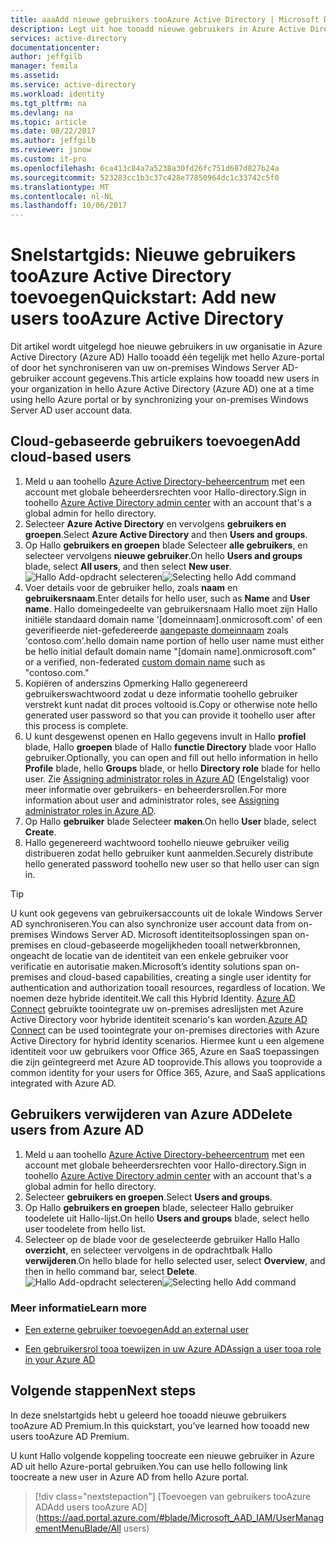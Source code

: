 ```yaml
---
title: aaaAdd nieuwe gebruikers tooAzure Active Directory | Microsoft Docs
description: Legt uit hoe tooadd nieuwe gebruikers in Azure Active Directory.
services: active-directory
documentationcenter: 
author: jeffgilb
manager: femila
ms.assetid: 
ms.service: active-directory
ms.workload: identity
ms.tgt_pltfrm: na
ms.devlang: na
ms.topic: article
ms.date: 08/22/2017
ms.author: jeffgilb
ms.reviewer: jsnow
ms.custom: it-pro
ms.openlocfilehash: 6ca413c84a7a5238a30fd26fc751d687d827b24a
ms.sourcegitcommit: 523283cc1b3c37c428e77850964dc1c33742c5f0
ms.translationtype: MT
ms.contentlocale: nl-NL
ms.lasthandoff: 10/06/2017
---
```

# <a name="quickstart-add-new-users-tooazure-active-directory"></a><span data-ttu-id="2d31e-103">Snelstartgids: Nieuwe gebruikers tooAzure Active Directory toevoegen</span><span class="sxs-lookup"><span data-stu-id="2d31e-103">Quickstart: Add new users tooAzure Active Directory</span></span>
<span data-ttu-id="2d31e-104">Dit artikel wordt uitgelegd hoe nieuwe gebruikers in uw organisatie in Azure Active Directory (Azure AD) Hallo tooadd één tegelijk met hello Azure-portal of door het synchroniseren van uw on-premises Windows Server AD-gebruiker account gegevens.</span><span class="sxs-lookup"><span data-stu-id="2d31e-104">This article explains how tooadd new users in your organization in hello Azure Active Directory (Azure AD) one at a time using hello Azure portal or by synchronizing your on-premises Windows Server AD user account data.</span></span> 

## <a name="add-cloud-based-users"></a><span data-ttu-id="2d31e-105">Cloud-gebaseerde gebruikers toevoegen</span><span class="sxs-lookup"><span data-stu-id="2d31e-105">Add cloud-based users</span></span>
1. <span data-ttu-id="2d31e-106">Meld u aan toohello [Azure Active Directory-beheercentrum](https://aad.portal.azure.com) met een account met globale beheerdersrechten voor Hallo-directory.</span><span class="sxs-lookup"><span data-stu-id="2d31e-106">Sign in toohello [Azure Active Directory admin center](https://aad.portal.azure.com) with an account that's a global admin for hello directory.</span></span>
2. <span data-ttu-id="2d31e-107">Selecteer **Azure Active Directory** en vervolgens **gebruikers en groepen**.</span><span class="sxs-lookup"><span data-stu-id="2d31e-107">Select **Azure Active Directory** and then **Users and groups**.</span></span>
3. <span data-ttu-id="2d31e-108">Op Hallo **gebruikers en groepen** blade Selecteer **alle gebruikers**, en selecteer vervolgens **nieuwe gebruiker**.</span><span class="sxs-lookup"><span data-stu-id="2d31e-108">On hello **Users and groups** blade, select **All users**, and then select **New user**.</span></span>
   <span data-ttu-id="2d31e-109">![Hallo Add-opdracht selecteren](./media/add-users-azure-active-directory/add-user.png)</span><span class="sxs-lookup"><span data-stu-id="2d31e-109">![Selecting hello Add command](./media/add-users-azure-active-directory/add-user.png)</span></span>
4. <span data-ttu-id="2d31e-110">Voer details voor de gebruiker hello, zoals **naam** en **gebruikersnaam**.</span><span class="sxs-lookup"><span data-stu-id="2d31e-110">Enter details for hello user, such as **Name** and **User name**.</span></span> <span data-ttu-id="2d31e-111">Hallo domeingedeelte van gebruikersnaam Hallo moet zijn Hallo initiële standaard domain name '[domeinnaam].onmicrosoft.com' of een geverifieerde niet-gefedereerde [aangepaste domeinnaam](add-custom-domain.md) zoals 'contoso.com'.</span><span class="sxs-lookup"><span data-stu-id="2d31e-111">hello domain name portion of hello user name must either be hello initial default domain name "[domain name].onmicrosoft.com" or a verified, non-federated [custom domain name](add-custom-domain.md) such as "contoso.com."</span></span>
5. <span data-ttu-id="2d31e-112">Kopiëren of anderszins Opmerking Hallo gegenereerd gebruikerswachtwoord zodat u deze informatie toohello gebruiker verstrekt kunt nadat dit proces voltooid is.</span><span class="sxs-lookup"><span data-stu-id="2d31e-112">Copy or otherwise note hello generated user password so that you can provide it toohello user after this process is complete.</span></span>
6. <span data-ttu-id="2d31e-113">U kunt desgewenst openen en Hallo gegevens invult in Hallo **profiel** blade, Hallo **groepen** blade of Hallo **functie Directory** blade voor Hallo gebruiker.</span><span class="sxs-lookup"><span data-stu-id="2d31e-113">Optionally, you can open and fill out hello information in hello **Profile** blade, hello **Groups** blade, or hello **Directory role** blade for hello user.</span></span> <span data-ttu-id="2d31e-114">Zie [Assigning administrator roles in Azure AD](active-directory-assign-admin-roles.md) (Engelstalig) voor meer informatie over gebruikers- en beheerdersrollen.</span><span class="sxs-lookup"><span data-stu-id="2d31e-114">For more information about user and administrator roles, see [Assigning administrator roles in Azure AD](active-directory-assign-admin-roles.md).</span></span>
7. <span data-ttu-id="2d31e-115">Op Hallo **gebruiker** blade Selecteer **maken**.</span><span class="sxs-lookup"><span data-stu-id="2d31e-115">On hello **User** blade, select **Create**.</span></span>
8. <span data-ttu-id="2d31e-116">Hallo gegenereerd wachtwoord toohello nieuwe gebruiker veilig distribueren zodat hello gebruiker kunt aanmelden.</span><span class="sxs-lookup"><span data-stu-id="2d31e-116">Securely distribute hello generated password toohello new user so that hello user can sign in.</span></span>

> [!TIP]
> <span data-ttu-id="2d31e-117">U kunt ook gegevens van gebruikersaccounts uit de lokale Windows Server AD synchroniseren.</span><span class="sxs-lookup"><span data-stu-id="2d31e-117">You can also synchronize user account data from on-premises Windows Server AD.</span></span> <span data-ttu-id="2d31e-118">Microsoft identiteitsoplossingen span on-premises en cloud-gebaseerde mogelijkheden tooall netwerkbronnen, ongeacht de locatie van de identiteit van een enkele gebruiker voor verificatie en autorisatie maken.</span><span class="sxs-lookup"><span data-stu-id="2d31e-118">Microsoft’s identity solutions span on-premises and cloud-based capabilities, creating a single user identity for authentication and authorization tooall resources, regardless of location.</span></span> <span data-ttu-id="2d31e-119">We noemen deze hybride identiteit.</span><span class="sxs-lookup"><span data-stu-id="2d31e-119">We call this Hybrid Identity.</span></span> <span data-ttu-id="2d31e-120">[Azure AD Connect](https://docs.microsoft.com/azure/active-directory/connect/active-directory-aadconnect) gebruikte toointegrate uw on-premises adreslijsten met Azure Active Directory voor hybride identiteit scenario's kan worden.</span><span class="sxs-lookup"><span data-stu-id="2d31e-120">[Azure AD Connect](https://docs.microsoft.com/azure/active-directory/connect/active-directory-aadconnect) can be used toointegrate your on-premises directories with Azure Active Directory for hybrid identity scenarios.</span></span> <span data-ttu-id="2d31e-121">Hiermee kunt u een algemene identiteit voor uw gebruikers voor Office 365, Azure en SaaS toepassingen die zijn geïntegreerd met Azure AD tooprovide.</span><span class="sxs-lookup"><span data-stu-id="2d31e-121">This allows you tooprovide a common identity for your users for Office 365, Azure, and SaaS applications integrated with Azure AD.</span></span> 

## <a name="delete-users-from-azure-ad"></a><span data-ttu-id="2d31e-122">Gebruikers verwijderen van Azure AD</span><span class="sxs-lookup"><span data-stu-id="2d31e-122">Delete users from Azure AD</span></span>
1. <span data-ttu-id="2d31e-123">Meld u aan toohello [Azure Active Directory-beheercentrum](https://aad.portal.azure.com) met een account met globale beheerdersrechten voor Hallo-directory.</span><span class="sxs-lookup"><span data-stu-id="2d31e-123">Sign in toohello [Azure Active Directory admin center](https://aad.portal.azure.com) with an account that's a global admin for hello directory.</span></span>
2. <span data-ttu-id="2d31e-124">Selecteer **gebruikers en groepen**.</span><span class="sxs-lookup"><span data-stu-id="2d31e-124">Select **Users and groups**.</span></span>
3. <span data-ttu-id="2d31e-125">Op Hallo **gebruikers en groepen** blade, selecteer Hallo gebruiker toodelete uit Hallo-lijst.</span><span class="sxs-lookup"><span data-stu-id="2d31e-125">On hello **Users and groups** blade, select hello user toodelete from hello list.</span></span> 
4. <span data-ttu-id="2d31e-126">Selecteer op de blade voor de geselecteerde gebruiker Hallo Hallo **overzicht**, en selecteer vervolgens in de opdrachtbalk Hallo **verwijderen**.</span><span class="sxs-lookup"><span data-stu-id="2d31e-126">On hello blade for hello selected user, select **Overview**, and then in hello command bar, select **Delete**.</span></span>
   <span data-ttu-id="2d31e-127">![Hallo Add-opdracht selecteren](./media/add-users-azure-active-directory/delete-user.png)</span><span class="sxs-lookup"><span data-stu-id="2d31e-127">![Selecting hello Add command](./media/add-users-azure-active-directory/delete-user.png)</span></span>


### <a name="learn-more"></a><span data-ttu-id="2d31e-128">Meer informatie</span><span class="sxs-lookup"><span data-stu-id="2d31e-128">Learn more</span></span> 
* [<span data-ttu-id="2d31e-129">Een externe gebruiker toevoegen</span><span class="sxs-lookup"><span data-stu-id="2d31e-129">Add an external user</span></span>](active-directory-users-create-external-azure-portal.md)

* [<span data-ttu-id="2d31e-130">Een gebruikersrol tooa toewijzen in uw Azure AD</span><span class="sxs-lookup"><span data-stu-id="2d31e-130">Assign a user tooa role in your Azure AD</span></span>](active-directory-users-assign-role-azure-portal.md)

## <a name="next-steps"></a><span data-ttu-id="2d31e-131">Volgende stappen</span><span class="sxs-lookup"><span data-stu-id="2d31e-131">Next steps</span></span>
<span data-ttu-id="2d31e-132">In deze snelstartgids hebt u geleerd hoe tooadd nieuwe gebruikers tooAzure AD Premium.</span><span class="sxs-lookup"><span data-stu-id="2d31e-132">In this quickstart, you’ve learned how tooadd new users tooAzure AD Premium.</span></span> 

<span data-ttu-id="2d31e-133">U kunt Hallo volgende koppeling toocreate een nieuwe gebruiker in Azure AD uit hello Azure-portal gebruiken.</span><span class="sxs-lookup"><span data-stu-id="2d31e-133">You can use hello following link toocreate a new user in Azure AD from hello Azure portal.</span></span>

> [!div class="nextstepaction"]
> [<span data-ttu-id="2d31e-134">Toevoegen van gebruikers tooAzure AD</span><span class="sxs-lookup"><span data-stu-id="2d31e-134">Add users tooAzure AD</span></span>](https://aad.portal.azure.com/#blade/Microsoft_AAD_IAM/UserManagementMenuBlade/All users) 
